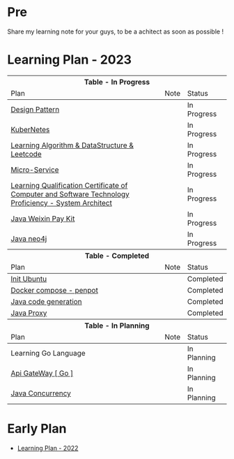 # Pre
Share my learning note for your guys, to be a achitect as soon as possible ! 

# Learning Plan - 2023

<table>
<thead>
<tr>
    <th colspan="3">Table - In Progress</th>
</tr>

<tr>
    <td style="width:400px">Plan</td>
    <td >Note</td>
    <td >Status</td>
</tr>
</thead>

<tbody>

<tr>
  <td><a href='https://github.com/hsiong/Learning-Data-Structures-And-Algorithm-And-Design-Pattern/tree/main/DesignPattern'>Design Pattern</a></td>
  <td></td>
  <td>In Progress</td>
</tr>

<tr>
  <td><a href='https://github.com/hsiong/learning-kubernetes'>KuberNetes</a></td>
  <td></td>
  <td>In Progress</td>
</tr>

<tr>
  <td><a href='https://github.com/hsiong/Learning-Data-Structures-And-Algorithm-And-Design-Pattern'>Learning Algorithm & DataStructure & Leetcode</a></td>
  <td></td>
  <td>In Progress</td>
</tr>

<tr>
  <td><a href='https://github.com/hsiong/project-spring-cloud-alibaba-practice'>Micro-Service</a></td>
  <td></td>
  <td>In Progress</td>
</tr>


<tr>
  <td><a href='https://github.com/hsiong/Senior-Architect-Exam-Note'>Learning Qualification Certificate of Computer and Software Technology Proficiency - System Architect</a></td>
  <td></td>
  <td>In Progress</td>
</tr>

<tr>
  <td><a href='https://github.com/hsiong/project-wxpay-kit'>Java Weixin Pay Kit</a></td>
  <td></td>
  <td>In Progress</td>
</tr>

<tr>
  <td><a href='https://github.com/hsiong/project-neo4j-spring'>Java neo4j</a></td>
  <td></td>
  <td>In Progress</td>
</tr>

</tbody>



<!--     table - Completed      -->



<thead>
<tr>
    <th colspan="3">Table - Completed</th>
</tr>
<tr>
<td style="width:400px">Plan</td>
<td >Note</td>
<td >Status</td>
</tr>
</thead>

<tbody>

<tr>
<td><a href='https://github.com/hsiong/project-init-ubuntu'>Init Ubuntu</td>
<td></td>
<td>Completed</td>
</tr>

<tr>
<td><a href='https://github.com/hsiong/learning-my-note/tree/main/devops%20%26%20achitect/docker/docker-penpot'>Docker compose - penpot</td>
<td></td>
<td>Completed</td>
</tr>

<tr>
<td><a href='https://github.com/hsiong/project-java-code-gen'>Java code generation</td>
<td></td>
<td>Completed</td>
</tr>

<tr>
<td><a href='https://github.com/hsiong/project-java-proxy'>Java Proxy</td>
<td></td>
<td>Completed</td>
</tr>

</tbody>





<!-- table - In Planning -->

<thead>
<tr>
    <th colspan="3">Table - In Planning</th>
</tr>
<tr>
<td style="width:400px">Plan</td>
<td >Note</td>
<td >Status</td>
</tr>
</thead>

<tbody>

<tr>
<td>Learning Go Language</td>
<td></td>
<td>In Planning</td>
</tr>

<tr>
<td><a href='https://github.com/hsiong/project-java-proxy'>Api GateWay [ Go ]</td>
<td></td>
<td>In Planning</td>
</tr>

<tr>
<td><a href='https://github.com/hsiong/learning-java-concurrency'> Java Concurrency</td>
<td></td>
<td>In Planning</td>
</tr>





</tbody>
</table>

# Early Plan
+ [Learning Plan - 2022](./Readme-2022.md)





